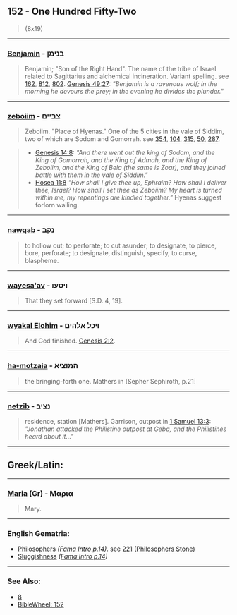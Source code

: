 ## 152 - One Hundred Fifty-Two
> (8x19)

---

### [Benjamin](/keys/BNIMN) - בנימן
> Benjamin; "Son of the Right Hand". The name of the tribe of Israel related to Sagittarius and alchemical incineration. Variant spelling. see [162](162), [812](812), [802](802). [Genesis 49:27](http://biblehub.com/genesis/49-27.htm): *"Benjamin is a ravenous wolf; in the morning he devours the prey; in the evening he divides the plunder."*

---

###  [zeboiim](/keys/TzBIIM) - צביים
> Zeboiim. "Place of Hyenas." One of the 5 cities in the vale of Siddim, two of which are Sodom and Gomorrah. see [354](354), [104](104), [315](315), [50](50), [287](287).

> - [Genesis 14:8](http://biblehub.com/genesis/14-8.htm): *"And there went out the king of Sodom, and the King of Gomorrah, and the King of Admah, and the King of Zeboiim, and the King of Bela (the same is Zoar), and they joined battle with them in the vale of Siddim."*
> - [Hosea 11:8](http://biblehub.com/hosea/11-8.htm) *"How shall I give thee up, Ephraim? How shall I deliver thee, Israel? How shall I set thee as Zeboiim? My heart is turned within me, my repentings are kindled together."* Hyenas suggest forlorn wailing.

---

### [nawqab](/keys/NQB) - נקב
> to hollow out; to perforate; to cut asunder; to designate, to pierce, bore, perforate; to designate, distinguish, specify, to curse, blaspheme.

---

### [wayesa'av](/keys/VISOV) - ויסעו
> That they set forward [S.D. 4, 19].

---

### [wyakal Elohim](/keys/VIKL.ALHIM) - ויכל אלהים
> And God finished. [Genesis 2:2](http://biblehub.com/genesis/2-2.htm).

---

### [ha-motzaia](/keys/HMVTzIA) - המוציא
> the bringing-forth one. Mathers in [Sepher Sephiroth, p.21]

---

### [netzib](/keys/NTzIB) - נציב
> residence, station [Mathers]. Garrison, outpost in [1 Samuel 13:3](http://biblehub.com/1_samuel/13-3.htm): *"Jonathan attacked the Philistine outpost at Geba, and the Philistines heard about it..."*

---

## Greek/Latin:

---

### [Maria](/greek?word=maria) (Gr) - Μαρια
> Mary.

---

### English Gematria:

- [Philosophers](/english?word=Philosophers) *([Fama Intro p.14](https://archive.org/stream/fameconfessionof00vaug#page/n14/mode/2up))*. see [221](221) ([Philosophers Stone](/english?word=Philosophers+Stone))
- [Sluggishness](/english?word=Sluggishness) *([Fama Intro p.14](https://archive.org/stream/fameconfessionof00vaug#page/n14/mode/2up))*

---

### See Also:

- [8](8)
- [BibleWheel: 152](https://www.biblewheel.com//GR/GR_Database.php?SearchBy_Gematria=152)
